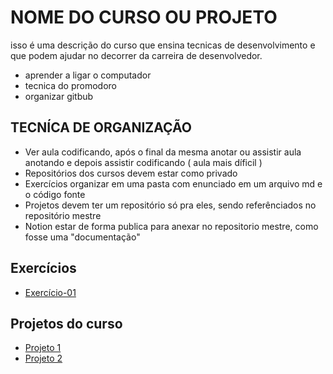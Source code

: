 # NOME DO CURSO OU PROJETO
isso é uma descrição do curso que ensina tecnicas de desenvolvimento e que podem ajudar no decorrer da carreira de desenvolvedor.
- aprender a ligar o computador
- tecnica do promodoro
- organizar gitbub



## TECNÍCA DE ORGANIZAÇÃO
- Ver aula codificando, após o final da mesma anotar ou assistir aula anotando e depois assistir codificando ( aula mais díficil )
- Repositórios dos cursos devem estar como privado
- Exercícios organizar em uma pasta com enunciado em um arquivo md e o código fonte 
- Projetos devem ter um repositório só pra eles, sendo referênciados no repositório mestre
- Notion estar de forma publica para anexar no repositorio mestre, como fosse uma "documentação"

## Exercícios
- [Exercício-01]()

## Projetos do curso
- [Projeto 1]()
- [Projeto 2]()
